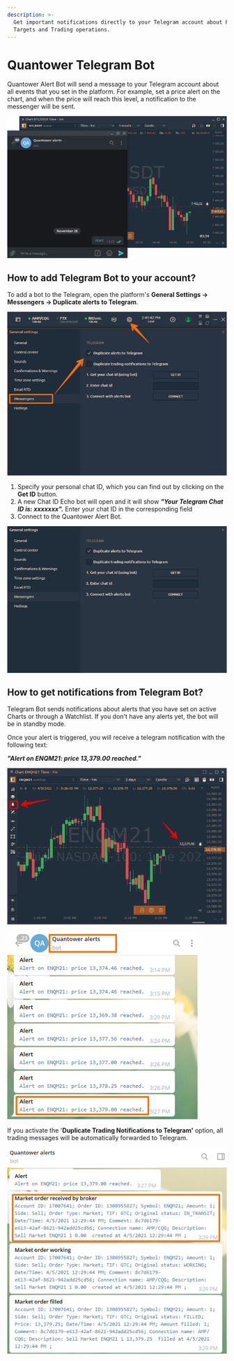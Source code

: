 ```yaml
---
description: >-
  Get important notifications directly to your Telegram account about Price
  Targets and Trading operations.
---
```


# Quantower Telegram Bot

Quantower Alert Bot will send a message to your Telegram account about all events that you set in the platform. For example, set a price alert on the chart, and when the price will reach this level, a notification to the messenger will be sent.

![](../.gitbook/assets/telegram-alerts.gif)

## How to add Telegram Bot to your account?

To add a bot to the Telegram, open the platform's **General Settings -> Messengers -> Duplicate alerts to Telegram**.

![Open General Setting for adding Quantower Telegram Bot](<../.gitbook/assets/image (171).png>)

1. Specify your personal chat ID, which you can find out by clicking on the **Get ID** button.&#x20;
2. A new Chat ID Echo bot will open and it will show _**"Your Telegram Chat ID is: xxxxxxx".**_ Enter your chat ID in the corresponding field
3. Connect to the Quantower Alert Bot.

![](<../.gitbook/assets/image (137).png>)

## How to get notifications from Telegram Bot?

Telegram Bot sends notifications about alerts that you have set on active Charts or through a Watchlist. If you don't have any alerts yet, the bot will be in standby mode.

Once your alert is triggered, you will receive a telegram notification with the following text:&#x20;

_**"Alert on ENQM21: price 13,379.00 reached."**_

![](<../.gitbook/assets/image (173).png>)

![](<../.gitbook/assets/image (172).png>)

If you activate the '**Duplicate Trading Notifications to Telegram'** option, all trading messages will be automatically forwarded to Telegram.

![Duplicate trading notiffications to Telegram with Quantower Bot ](<../.gitbook/assets/image (169).png>)
